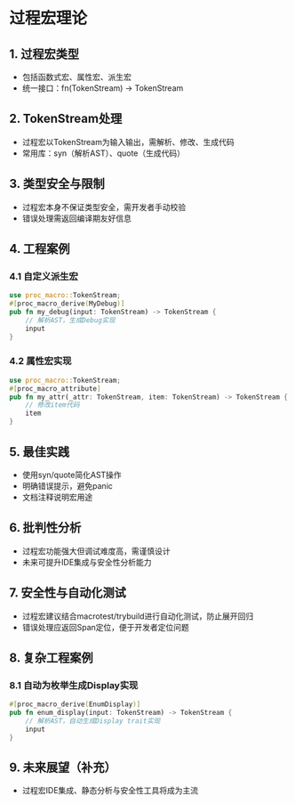 # 过程宏理论

## 1. 过程宏类型

- 包括函数式宏、属性宏、派生宏
- 统一接口：fn(TokenStream) -> TokenStream

## 2. TokenStream处理

- 过程宏以TokenStream为输入输出，需解析、修改、生成代码
- 常用库：syn（解析AST）、quote（生成代码）

## 3. 类型安全与限制

- 过程宏本身不保证类型安全，需开发者手动校验
- 错误处理需返回编译期友好信息

## 4. 工程案例

### 4.1 自定义派生宏

```rust
use proc_macro::TokenStream;
#[proc_macro_derive(MyDebug)]
pub fn my_debug(input: TokenStream) -> TokenStream {
    // 解析AST，生成Debug实现
    input
}
```

### 4.2 属性宏实现

```rust
use proc_macro::TokenStream;
#[proc_macro_attribute]
pub fn my_attr(_attr: TokenStream, item: TokenStream) -> TokenStream {
    // 修改item代码
    item
}
```

## 5. 最佳实践

- 使用syn/quote简化AST操作
- 明确错误提示，避免panic
- 文档注释说明宏用途

## 6. 批判性分析

- 过程宏功能强大但调试难度高，需谨慎设计
- 未来可提升IDE集成与安全性分析能力

## 7. 安全性与自动化测试

- 过程宏建议结合macrotest/trybuild进行自动化测试，防止展开回归
- 错误处理应返回Span定位，便于开发者定位问题

## 8. 复杂工程案例

### 8.1 自动为枚举生成Display实现

```rust
#[proc_macro_derive(EnumDisplay)]
pub fn enum_display(input: TokenStream) -> TokenStream {
    // 解析AST，自动生成Display trait实现
    input
}
```

## 9. 未来展望（补充）

- 过程宏IDE集成、静态分析与安全性工具将成为主流
